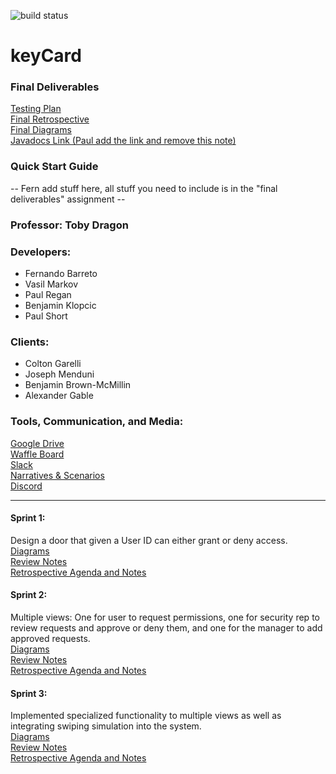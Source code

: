 ![build status](https://circleci.com/gh/paulr4321/keyCard.png?circle-token=circle-token "Master Build Status")

# keyCard

<h3> Final Deliverables </h3>

<a href="https://docs.google.com/document/d/1LjkzfjKhdIN14BgzggfcQQPC5W1GYXOi0ZTB1sEKCJM/edit?usp=sharing">Testing Plan</a> <br>
<a href="https://docs.google.com/document/d/1rjryRx4Jz7yd7Djz8XQqli0mmcw_d5RPO905zWnB_vU/edit?usp=sharing" target="_blank">Final Retrospective</a> <br>
<a href="https://drive.google.com/drive/folders/1VYipcm4iTbMyvkNZOVqdHhZtQQf6Zr-3" target="_blank">Final Diagrams</a> <br>
<a href="">Javadocs Link (Paul add the link and remove this note)</a> <br>

<h3> Quick Start Guide </h3>

-- Fern add stuff here, all stuff you need to include is in the "final deliverables" assignment --

<h3>Professor: Toby Dragon</h3>

<h3>Developers:</h3>

<ul>
  <li>Fernando Barreto</li>
  <li>Vasil Markov</li>
  <li>Paul Regan</li>
  <li>Benjamin Klopcic</li>
  <li>Paul Short</li>
</ul>

<h3>Clients:</h3>

<ul>
  <li>Colton Garelli</li>
  <li>Joseph Menduni</li>
  <li>Benjamin Brown-McMillin</li>
  <li>Alexander Gable</li>
</ul>

<h3>Tools, Communication, and Media:</h3>

<a href="https://drive.google.com/drive/folders/1lJ2khFk3V6X8tz4FlRm16Vi0ld-8amAa?usp=sharing" target="_blank">Google Drive</a> <br>
<a href="https://waffle.io/paulr4321/keyCard" target="_blank">Waffle Board</a> <br>
<a href="https://ezclapboyz.slack.com/messages/C9JNNDYH3/" target="_blank">Slack</a> <br>
<a href="https://docs.google.com/document/d/1GgZdVfYEUbkyT8Jr53fQ21ojwOsOdY-uOHtklbvks50/edit?usp=sharing" target="_blank">Narratives & Scenarios</a> <br>
<a href="https://discord.gg/WJAECsm">Discord</a> <br>

<hr>

<h4>Sprint 1:</h4> Design a door that given a User ID can either grant or deny access. <br>
<a href="https://drive.google.com/open?id=1ioKrIsPzj_Qx1S29JXjQ8oasrmSkIhZ8" target="_blank">Diagrams</a> <br>
<a href="https://drive.google.com/open?id=1iCmnYO0t3EkE7W1LOHyIvmM276L2LTNH41HdcP9hfNE" target="_blank">Review Notes</a> <br>
<a href="https://drive.google.com/open?id=1Tb0tsgK87yBSG3024-oeEL2KwOporxNpCx1GOIYB81s" target="_blank">Retrospective Agenda and Notes</a> <br>

<h4>Sprint 2:</h4> Multiple views: One for user to request permissions, one for security rep to review requests and approve or deny them, and one for the manager to add approved requests.<br>
<a href="https://drive.google.com/open?id=10qDAGomSN0yZDXwBpHtdP1y3IK7lVqkg" target="_blank">Diagrams</a> <br>
<a href="https://drive.google.com/open?id=1IzJgSj2vcdEQp0K_ol4MOgQOs62ouJOgfKnZA9E3lRw" target="_blank">Review Notes</a> <br>
<a href="https://drive.google.com/open?id=1Cn7M8kBUx1TLvQu708VXMkk76jaqTJ9g0m6dPkJHpEE" target="_blank">Retrospective Agenda and Notes</a> <br>

<h4>Sprint 3:</h4> Implemented specialized functionality to multiple views as well as integrating swiping simulation into the system. <br>
<a href="https://drive.google.com/drive/folders/1VYipcm4iTbMyvkNZOVqdHhZtQQf6Zr-3" target="_blank">Diagrams</a> <br>
<a href="https://docs.google.com/document/d/1stRDuOXCBOykKsJPTpP5tyZ-BFwNHzQz4ciUIMBKUMM/edit?usp=sharing">Review Notes</a> <br>
<a href="https://docs.google.com/document/d/1rjryRx4Jz7yd7Djz8XQqli0mmcw_d5RPO905zWnB_vU/edit?usp=sharing" target="_blank">Retrospective Agenda and Notes</a> <br>

